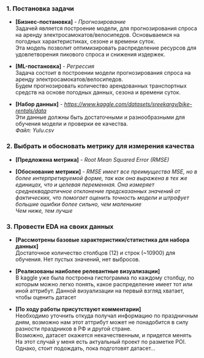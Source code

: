 ### 1. Постановка задачи

- **[Бизнес-постановка]** - *Прогнозирование* \
Задачей является построение модели, для прогнозирования спроса на аренду электросамокатов/велосипедов.
Основываемся на погодных характеристиках, сезоне и времени суток. \
Эта модель позволит оптимизировать распределение ресурсов для удовлетворения пикового спроса и снижения издержек.


- **[ML-постановка]** - *Регрессия* \
Задача состоит в построении модели прогнозирования спроса на аренду электросамокатов/велосипедов. \
Будем прогнозировать количество арендованных транспортных средств на основе погодных данных, 
сезона и времени суток.


- **[Набор данных]** - *https://www.kaggle.com/datasets/sreekargv/bike-rentals/data* \
Эти данные должны быть достаточными и разнообразными для обучения модели и проверки ее качества. \
_Файл: Yulu.csv_

### 2. Выбрать и обосновать метрику для измерения качества

- **[Предложена метрика]** - *Root Mean Squared Error (RMSE)*


- **[Обоснование метрики]** - *RMSE имеет все преимущества MSE, но в более интерпретируемой форме, 
так как она выражена в тех же единицах, что и целевая переменная. Она измеряет среднеквадратичное отклонение 
предсказанных значений от фактических, что помогает оценить точность модели и 
штрафует большие ошибки более сильно, чем маленькие \
Чем ниже, тем лучше*

### 3. Провести EDA на своих данных

- **[Рассмотрены базовые характеристики/статистика для набора данных]** \
Достаточное количество столбцов (12) и строк (~10900) для обучения. Нет пустых значений, нет выбросов.


- **[Реализованы наиболее релевантные визуализации]** \
В kaggle уже была построена гистограмма по каждому столбцу, по которым можно легко понять,
какое распределение имеет тот или иной аттрибут. Данной визуализации на первый взгляд хватает, чтобы оценить датасет


- **[По ходу работы присутствуют комментарии]** \
Необходимо уточнить откуда получал информацию по праздничным дням, возможно нам этот аттрибут может не понадобится
в силу разности праздников в РФ и другой стране. \
Возможно, датасет окажется некачественным, и придется менять \
На этот случай у меня есть актуальный проект по разметке POI. Однако, стоит подождать, пока подготовят датасет...